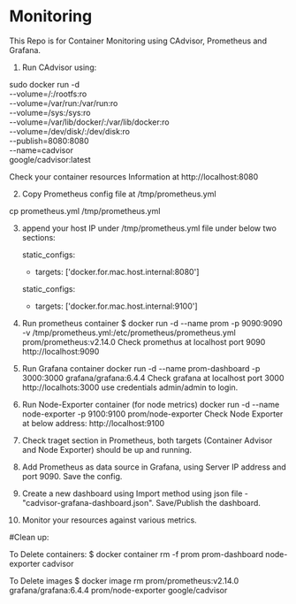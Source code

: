 # Monitoring

This Repo is for Container Monitoring using CAdvisor, Prometheus and Grafana.

1) Run CAdvisor using:

sudo docker run -d \
--volume=/:/rootfs:ro \
--volume=/var/run:/var/run:ro \
--volume=/sys:/sys:ro \
--volume=/var/lib/docker/:/var/lib/docker:ro \
--volume=/dev/disk/:/dev/disk:ro \
--publish=8080:8080 \
--name=cadvisor \
google/cadvisor:latest


Check your container resources Information at http://localhost:8080


2) Copy Prometheus config file at /tmp/prometheus.yml

cp prometheus.yml /tmp/prometheus.yml

3) append your host IP under /tmp/prometheus.yml file under below two sections:

    static_configs:

      - targets: ['docker.for.mac.host.internal:8080']

    static_configs:

      - targets: ['docker.for.mac.host.internal:9100']


4) Run prometheus container
$ docker run -d --name prom -p 9090:9090 -v /tmp/prometheus.yml:/etc/prometheus/prometheus.yml  prom/prometheus:v2.14.0
Check promethus at localhost port 9090
 http://localhost:9090
 
 
5) Run Grafana container
docker run -d --name prom-dashboard -p 3000:3000 grafana/grafana:6.4.4
Check grafana at localhost port 3000
 http://localhots:3000
 use credentials admin/admin to login.


6) Run Node-Exporter container (for node metrics)
docker run -d --name node-exporter -p 9100:9100 prom/node-exporter
Check Node Exporter at below address:
http://localhost:9100

7) Check traget section in Prometheus, both targets (Container Advisor and Node Exporter) should be up and running.

8) Add Prometheus as data source in Grafana, using Server IP address and port 9090. Save the config.

9) Create a new dashboard using Import method using json file - "cadvisor-grafana-dashboard.json". Save/Publish the dashboard.

10) Monitor your resources against various metrics.


#Clean up:

To Delete containers:
$ docker container rm -f prom prom-dashboard node-exporter cadvisor

To Delete images
$ docker image rm prom/prometheus:v2.14.0 grafana/grafana:6.4.4 prom/node-exporter google/cadvisor





